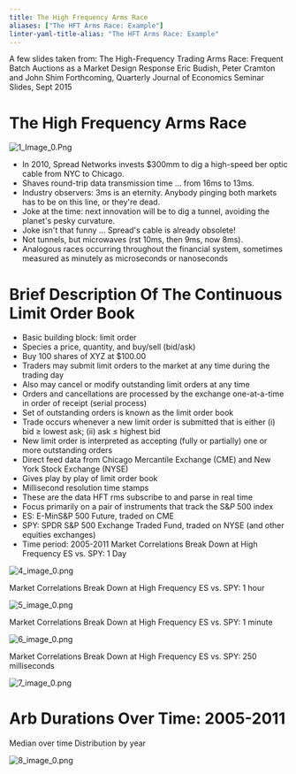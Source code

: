 ```yaml
---
title: The High Frequency Arms Race
aliases: ["The HFT Arms Race: Example"]
linter-yaml-title-alias: "The HFT Arms Race: Example"
---
```


A few slides taken from: The High-Frequency Trading Arms Race: Frequent Batch Auctions as a Market Design Response Eric Budish,  Peter Cramton and John Shim Forthcoming,  Quarterly Journal of Economics Seminar Slides,  Sept 2015

# The High Frequency Arms Race

![1_Image_0.Png](1_Image_0.Png)

- In 2010,  Spread Networks invests $300mm to dig a high-speed ber optic cable from NYC to Chicago.
- Shaves round-trip data transmission time … from 16ms to 13ms.
- Industry observers: 3ms is an eternity. Anybody pinging both markets has to be on this line,  or they're dead.
- Joke at the time: next innovation will be to dig a tunnel,  avoiding the planet's pesky curvature.
- Joke isn't that funny … Spread's cable is already obsolete!
- Not tunnels,  but microwaves (rst 10ms,  then 9ms,  now 8ms).
- Analogous races occurring throughout the financial system,  sometimes measured as minutely as microseconds or nanoseconds

# Brief Description Of The Continuous Limit Order Book

- Basic building block: limit order
- Species a price,  quantity,  and buy/sell (bid/ask)
- Buy 100 shares of XYZ at $100.00
- Traders may submit limit orders to the market at any time during the trading day
- Also may cancel or modify outstanding limit orders at any time
- Orders and cancellations are processed by the exchange one-at-a-time in order of receipt (serial process)
- Set of outstanding orders is known as the limit order book
- Trade occurs whenever a new limit order is submitted that is either (i) bid ≥ lowest ask; (ii) ask ≤ highest bid
- New limit order is interpreted as accepting (fully or partially) one or more outstanding orders
- Direct feed data from Chicago Mercantile Exchange (CME) and New York Stock Exchange (NYSE)
- Gives play by play of limit order book
- Millisecond resolution time stamps
- These are the data HFT rms subscribe to and parse in real time
- Focus primarily on a pair of instruments that track the S&$P$ 500 index
- ES: E-MinS&P 500 Future,  traded on CME
- SPY: SPDR S&P 500 Exchange Traded Fund,  traded on NYSE (and other equities exchanges)
- Time period: 2005-2011 Market Correlations Break Down at High Frequency ES vs. SPY: 1 Day

![4_image_0.png](4_image_0.png)

Market Correlations Break Down at High Frequency ES vs. SPY: 1 hour

![5_image_0.png](5_image_0.png)

Market Correlations Break Down at High Frequency ES vs. SPY: 1 minute

![6_image_0.png](6_image_0.png)

Market Correlations Break Down at High Frequency ES vs. SPY: 250 milliseconds

![7_image_0.png](7_image_0.png)

# Arb Durations Over Time: 2005-2011

Median over time Distribution by year

![8_image_0.png](8_image_0.png)